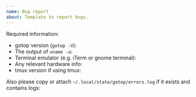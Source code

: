 ```yaml
---
name: Bug report
about: Template to report bugs.
---
```


<!-- Please search existing issues to avoid creating duplicates. -->
<!-- Also please test using the latest build to make sure your issue has not already been fixed. -->

Required information:

- gotop version (`gotop -V`):
- The output of `uname -a`:
- Terminal emulator (e.g. iTerm or gnome terminal):
- Any relevant hardware info:
- tmux version if using tmux:

Also please copy or attach `~/.local/state/gotop/errors.log` if it exists and contains logs:
